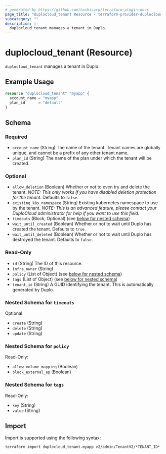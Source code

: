 ```yaml
---
# generated by https://github.com/hashicorp/terraform-plugin-docs
page_title: "duplocloud_tenant Resource - terraform-provider-duplocloud"
subcategory: ""
description: |-
  duplocloud_tenant manages a tenant in Duplo.
---
```


# duplocloud_tenant (Resource)

`duplocloud_tenant` manages a tenant in Duplo.

## Example Usage

```terraform
resource "duplocloud_tenant" "myapp" {
  account_name = "myapp"
  plan_id      = "default"
}
```

<!-- schema generated by tfplugindocs -->
## Schema

### Required

- `account_name` (String) The name of the tenant. Tenant names are globally unique, and cannot be a prefix of any other tenant name.
- `plan_id` (String) The name of the plan under which the tenant will be created.

### Optional

- `allow_deletion` (Boolean) Whether or not to even try and delete the tenant. *NOTE: This only works if you have disabled deletion protection for the tenant.* Defaults to `false`.
- `existing_k8s_namespace` (String) Existing kubernetes namespace to use by the tenant. *NOTE: This is an advanced feature, please contact your DuploCloud administrator for help if you want to use this field.*
- `timeouts` (Block, Optional) (see [below for nested schema](#nestedblock--timeouts))
- `wait_until_created` (Boolean) Whether or not to wait until Duplo has created the tenant. Defaults to `true`.
- `wait_until_deleted` (Boolean) Whether or not to wait until Duplo has destroyed the tenant. Defaults to `false`.

### Read-Only

- `id` (String) The ID of this resource.
- `infra_owner` (String)
- `policy` (List of Object) (see [below for nested schema](#nestedatt--policy))
- `tags` (List of Object) (see [below for nested schema](#nestedatt--tags))
- `tenant_id` (String) A GUID identifying the tenant. This is automatically generated by Duplo.

<a id="nestedblock--timeouts"></a>
### Nested Schema for `timeouts`

Optional:

- `create` (String)
- `delete` (String)
- `update` (String)


<a id="nestedatt--policy"></a>
### Nested Schema for `policy`

Read-Only:

- `allow_volume_mapping` (Boolean)
- `block_external_ep` (Boolean)


<a id="nestedatt--tags"></a>
### Nested Schema for `tags`

Read-Only:

- `key` (String)
- `value` (String)

## Import

Import is supported using the following syntax:

```shell
terraform import duplocloud_tenant.myapp v2/admin/TenantV2/*TENANT_ID*
```

